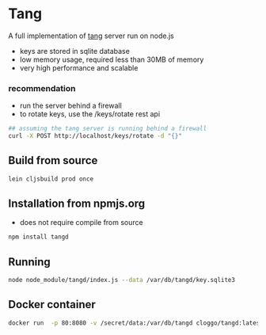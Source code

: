 # Tang

A full implementation of [tang](https://github.com/latchset/tang) server run on node.js

* keys are stored in sqlite database
* low memory usage, required less than 30MB of memory
* very high performance and scalable

### recommendation
* run the server behind a firewall
* to rotate keys, use the /keys/rotate rest api

```sh
## assuming the tang server is running behind a firewall
curl -X POST http://localhost/keys/rotate -d "{}"
```

## Build from source

```sh
lein cljsbuild prod once
```

## Installation from npmjs.org
* does not require compile from source

```sh
npm install tangd
```

## Running

```sh
node node_module/tangd/index.js --data /var/db/tangd/key.sqlite3
```

## Docker container

```sh
docker run  -p 80:8080 -v /secret/data:/var/db/tangd cloggo/tangd:latest
```

